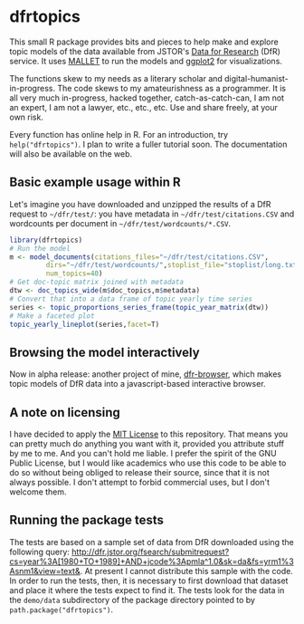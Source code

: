 # dfrtopics

This small R package provides bits and pieces to help make and explore topic models of the data available from JSTOR's [Data for Research](http://dfr.jstor.org) (DfR) service. It uses [MALLET](http://mallet.cs.umass.edu) to run the models and [ggplot2](http://ggplot2.org/) for visualizations.

The functions skew to my needs as a literary scholar and digital-humanist-in-progress. The code skews to my amateurishness as a programmer. It is all very much in-progress, hacked together, catch-as-catch-can, I am not an expert, I am not a lawyer, etc., etc., etc. Use and share freely, at your own risk. 

Every function has online help in R. For an introduction, try `help("dfrtopics")`. I plan to write a fuller tutorial soon. The documentation will also be available on the web.

## Basic example usage within R

Let's imagine you have downloaded and unzipped the results of a DfR request to 
`~/dfr/test/`: you have metadata in `~/dfr/test/citations.CSV`
and wordcounts per document in `~/dfr/test/wordcounts/*.CSV`.

```R
library(dfrtopics)
# Run the model
m <- model_documents(citations_files="~/dfr/test/citations.CSV",
         dirs="~/dfr/test/wordcounts/",stoplist_file="stoplist/long.txt",
         num_topics=40)
# Get doc-topic matrix joined with metadata
dtw <- doc_topics_wide(m$doc_topics,m$metadata)
# Convert that into a data frame of topic yearly time series
series <- topic_proportions_series_frame(topic_year_matrix(dtw))
# Make a faceted plot
topic_yearly_lineplot(series,facet=T)
```


## Browsing the model interactively

Now in alpha release: another project of mine, [dfr-browser](http://github.com/agoldst/dfr-browser), which makes topic models of DfR data into a javascript-based interactive browser.

## A note on licensing

I have decided to apply the [MIT License](https://github.com/agoldst/dfr-analysis/tree/master/LICENSE) to this repository. That means you can pretty much do anything you want with it, provided you attribute stuff by me to me. And you can't hold me liable. I prefer the spirit of the GNU Public License, but I would like academics who use this code to be able to do so without being obliged to release their source, since that it is not always possible. I don't attempt to forbid commercial uses, but I don't welcome them.

## Running the package tests

The tests are based on a sample set of data from DfR downloaded using the following query: <http://dfr.jstor.org/fsearch/submitrequest?cs=year%3A[1980+TO+1989]+AND+jcode%3Apmla^1.0&sk=da&fs=yrm1%3Asnm1&view=text&>. At present I cannot distribute this sample with the code. In order to run the tests, then, it is necessary to first download that dataset and place it where the tests expect to find it. The tests look for the data in the `demo/data` subdirectory of the package directory pointed to by `path.package("dfrtopics")`.
